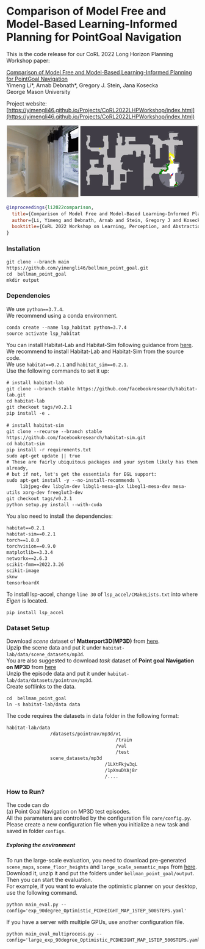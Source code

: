 # Comparison of Model Free and Model-Based Learning-Informed Planning for PointGoal Navigation
This is the code release for our CoRL 2022 Long Horizon Planning Workshop paper:

[Comparison of Model Free and Model-Based Learning-Informed Planning for PointGoal Navigation](https://arxiv.org/pdf/2212.08801.pdf)<br/>
Yimeng Li*, Arnab Debnath*, Gregory J. Stein, Jana Kosecka<br/>
George Mason University

Project website: [https://yimengli46.github.io/Projects/CoRL2022LHPWorkshop/index.html](https://yimengli46.github.io/Projects/CoRL2022LHPWorkshop/index.html)

<img src='Figs/DP_YFu_merge.gif'/>

```bibtex
@inproceedings{li2022comparison,
  title={Comparison of Model Free and Model-Based Learning-Informed Planning for PointGoal Navigation},
  author={Li, Yimeng and Debnath, Arnab and Stein, Gregory J and Kosecka, Jana},
  booktitle={CoRL 2022 Workshop on Learning, Perception, and Abstraction for Long-Horizon Planning}
}
```

### Installation
```
git clone --branch main https://github.com/yimengli46/bellman_point_goal.git
cd  bellman_point_goal
mkdir output
```
### Dependencies
We use `python==3.7.4`.  
We recommend using a conda environment.  
```
conda create --name lsp_habitat python=3.7.4
source activate lsp_habitat
```
You can install Habitat-Lab and Habitat-Sim following guidance from [here](https://github.com/facebookresearch/habitat-lab "here").  
We recommend to install Habitat-Lab and Habitat-Sim from the source code.  
We use `habitat==0.2.1` and `habitat_sim==0.2.1`.  
Use the following commands to set it up:  
```
# install habitat-lab
git clone --branch stable https://github.com/facebookresearch/habitat-lab.git
cd habitat-lab
git checkout tags/v0.2.1
pip install -e .

# install habitat-sim
git clone --recurse --branch stable https://github.com/facebookresearch/habitat-sim.git
cd habitat-sim
pip install -r requirements.txt
sudo apt-get update || true
# These are fairly ubiquitous packages and your system likely has them already,
# but if not, let's get the essentials for EGL support:
sudo apt-get install -y --no-install-recommends \
     libjpeg-dev libglm-dev libgl1-mesa-glx libegl1-mesa-dev mesa-utils xorg-dev freeglut3-dev
git checkout tags/v0.2.1
python setup.py install --with-cuda
```
You also need to install the dependencies:  
```
habitat==0.2.1
habitat-sim==0.2.1
torch==1.8.0
torchvision==0.9.0
matplotlib==3.3.4
networkx==2.6.3
scikit-fmm==2022.3.26
scikit-image
sknw
tensorboardX
```
To install lsp-accel, change `line 30` of `lsp_accel/CMakeLists.txt` into where *Eigen* is located.
```
pip install lsp_accel
```

### Dataset Setup
Download *scene* dataset of **Matterport3D(MP3D)** from [here](https://github.com/facebookresearch/habitat-lab/blob/main/DATASETS.md "here").      
Upzip the scene data and put it under `habitat-lab/data/scene_datasets/mp3d`.  
You are also suggested to download *task* dataset of **Point goal Navigation on MP3D** from [here](https://github.com/facebookresearch/habitat-lab/blob/main/DATASETS.md "here")  
Unzip the episode data and put it under `habitat-lab/data/datasets/pointnav/mp3d`.  
Create softlinks to the data.  
```
cd  bellman_point_goal
ln -s habitat-lab/data data
```
The code requires the datasets in data folder in the following format:
```
habitat-lab/data
                /datasets/pointnav/mp3d/v1
                                        /train
                                        /val
                                        /test
                scene_datasets/mp3d
                                    /1LXtFkjw3qL
                                    /1pXnuDYAj8r
                                    /....
```

### How to Run?
The code can do  
(a) Point Goal Navigation on MP3D test episodes.   
All the parameters are controlled by the configuration file `core/config.py`.   
Please create a new configuration file when you initialize a new task and saved in folder `configs`.
##### Exploring the environment
To run the large-scale evaluation, you need to download pre-generated `scene_maps`, `scene_floor_heights` and `large_scale_semantic_maps` from [here](https://drive.google.com/file/d/1uqCL6N2kpOPjvumw-lBQw55bv288qkDx/view?usp=share_link "here").  
Download it, unzip it and put the folders under `bellman_point_goal/output`.  
Then you can start the evaluation.  
For example, if you want to evaluate the optimistic planner on your desktop, use the following command.  
```
python main_eval.py --config='exp_90degree_Optimistic_PCDHEIGHT_MAP_1STEP_500STEPS.yaml'
```
If you have a server with multiple GPUs, use another configuration file.
```
python main_eval_multiprocess.py --config='large_exp_90degree_Optimistic_PCDHEIGHT_MAP_1STEP_500STEPS.yaml'
```


